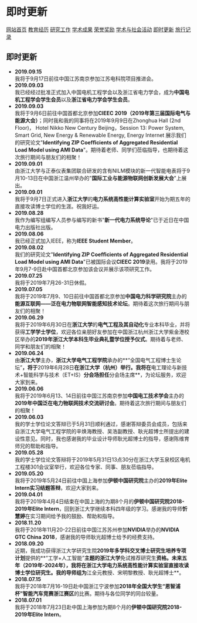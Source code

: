 # 即时更新
<a href="/index.html">网站首页</a>
<a href="/jiaoyu.html">教育经历</a>
<a href="/yanjiugongzuo.html">研究工作</a>
<a href="/xueshuchengguo.html">学术成果</a>
<a href="/rongyujiangli.html">荣誉奖励</a>
<a href="/xueshuhuodong.html">学术与社会活动</a>
<a href="/jishigengxin.html">即时更新</a>
<a href="/qita.html">旅行记录</a>

## 即时更新
- **2019.09.15**
<br/>我将于9月17日前往中国江苏南京参加江苏电科院项目推进会。
- **2019.09.03**
<br/>我已经经过批准正式加入中国电机工程学会以及浙江省电力学会，成为**中国电机工程学会学生会员**以及**浙江省电力学会学生会员**。
- **2019.09.03**
<br/>我将于9月6日前往中国首都北京参加**CIEEC 2019（2019年第三届国际电气与能源大会）**；同时我和我的同事将在2019年9月9日在Zhonghua Hall (2nd Floor)， Hotel Nikko New Century Beijing，Session 13: Power System, Smart Grid, New Energy & Renewable Energy, Energy Internet 展示我们的研究论文"**Identifying ZIP Coefﬁcients of Aggregated Residential Load Model using AMI Data**"。期待着老师、同学们莅临指导，也期待着这次旅行期间与朋友们的相聚！
- **2019.09.01**
<br/>由浙江大学与正泰仪表集团联合研发的含有NILM模块的新一代智能电表将于9月10-13日在中国浙江温州举办的"**国际工业与能源物联网创新发展大会**"上展出。
- **2019.09.01**
<br/>我将于9月7日正式进入**浙江大学**的**电力系统高性能计算实验室**开始为期五年的直接攻读博士学位的生涯。祝我好运。
- **2019.08.28**
<br/>我作为编写组编写人员参与编写的新书"**新一代电力系统导论**"已于近日在中国电力出版社出版。
- **2019.08.06**
<br/>我已经正式加入IEEE，称为**IEEE Student Member**。
- **2019.08.02**
<br/>我们的研究论文"**Identifying ZIP Coefﬁcients of Aggregated Residential Load Model using AMI Data**"已被国际会议**CIEEC 2019**录用。我将于2019年9月7-9日赴中国首都北京参加该会议并展示该项研究工作。
- **2019.07.25**
<br/>我将于2019年7月26-31日休假。
- **2019.07.05**
<br/>我将于2019年7月9、10日前往中国首都北京参加**中国电力科学研究院**主办的**能源互联网——泛在电力物联网智能感知技术论坛**。期待着这次旅行期间与朋友们的相聚！
- **2019.06.29**
<br/>我将于2019年6月30日在**浙江大学**的**电气工程及其自动化**专业本科毕业，并将获得**工学学士学位**，欢迎各位亲朋好友参加在中国浙江杭州浙江大学紫金港校区举办的**2019年浙江大学本科生毕业典礼暨学位授予仪式**。期待着与老师、同学和朋友们的相聚！
- **2019.06.24**
<br/>由**浙江大学**主办，**浙江大学电气工程学院**承办的**“全国电气工程博士生论坛”**，将于**2019年6月28日**在浙江大学（杭州）举行。我将在**电工理论与新技术+智能科学与技术（ET+IS）**分会场担任**分会场主席**，为论坛服务，欢迎大家到来。
- **2019.06.06**
<br/>我将于2019年6月13、14日前往中国江苏南京参加**中国电工技术学会**主办的**2019年中国泛在电力物联网技术交流研讨会**。期待着这次旅行期间与朋友们的相聚！
- **2019.06.03**
<br/>我的学士学位论文答辩已于5月31日顺利通过，感谢答辩委员会成员，包括来自浙江大学电气工程学院的辛焕海教授、吴浩副教授、耿光超博士所提出的建设性意见。同时，我也感谢我的毕业设计导师耿光超博士的指导，感谢陈维育师兄的帮助和指导。
- **2019.05.28**
<br/>我的学士学位论文答辩将于2019年5月31日13点30分在浙江大学玉泉校区电机工程楼301会议室举行，欢迎各位专家、同事、朋友莅临指导。
- **2019.05.20**
<br/>我将于2019年5月24日前往中国上海参加**伊顿中国研究院**主办的**2019年Elite Intern实习结题答辩**。欢迎大家到来。
- **2019.04.01**
<br/>我将于2019年4月4日结束在中国上海的为期8个月的**伊顿中国研究院2018-2019年Elite Intern**，回到浙江大学继续本科四年级的学习。感谢我的导师**忻慧婷**在实习期间给予我的鼓励、帮助和指导。
- **2018.11.20**
<br/>我将于2018年11月20-22日前往中国江苏苏州参加**NVIDIA**举办的**NVIDIA GTC China 2018**，感谢我的导师耿光超博士给予的经费支持。
- **2018.09.20**
<br/>近期，我成功获得浙江大学研究生院**2019年多学科交叉博士研究生培养专项计划**提供的**“工学+人工智能”**主题的浙江大学**免试推荐研究生**资格。未来五年（2019年-2024年），我将在浙江大学电力系统高性能计算实验室直接攻读博士学位研究生。我的导师组为**江全元教授、宋明黎教授、耿光超博士**。
- **2018.07.15**
<br/>我将于2018年7月16-19日赴中国浙江宁波参加**2018年全国大学生“恩智浦杯”智能汽车竞赛浙江赛区**的比赛。期待与各位同学的同台较量。
- **2018.07.01**
<br/>我将于2018年7月23日赴中国上海参加为期8个月的**伊顿中国研究院2018-2019年Elite Intern**。
